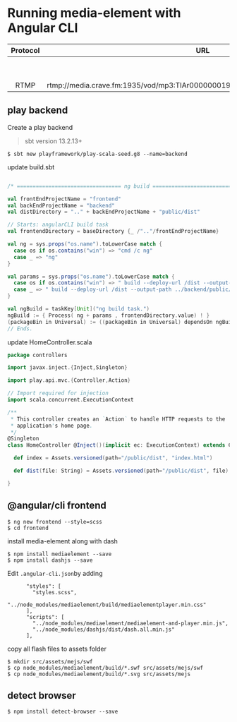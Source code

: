 # Running media-element with Angular CLI



| Protocol |    URL                                                                      |    Browsers                                 |  Comments                  |
|:--------:|:---------------------------------------------------------------------------:|:--------------------------------------------|:---------------------------| 
|          |                                                                             |    Mac               |   Windows            |                            |
|          |                                                                             | FFOX | CHRM | SAFR   |  FFOX | CHRM | EDGE  |                            |
|   RTMP   |rtmp://media.crave.fm:1935/vod/mp3:TIAr0000000196Al0000000001So0000006243.mp3|      |      |        |  x    | x    |       |                            |


## play backend


Create a play backend

  > sbt version 13.2.13+

```
$ sbt new playframework/play-scala-seed.g8 --name=backend
```

update build.sbt

```scala

/* ================================= ng build ================================== */

val frontEndProjectName = "frontend"
val backEndProjectName = "backend"
val distDirectory = ".." + backEndProjectName + "public/dist"

// Starts: angularCLI build task
val frontendDirectory = baseDirectory {_ /".."/frontEndProjectName}

val ng = sys.props("os.name").toLowerCase match {
  case os if os.contains("win") => "cmd /c ng"
  case _ => "ng"
}

val params = sys.props("os.name").toLowerCase match {
  case os if os.contains("win") => " build --deploy-url /dist --output-path ..\\backend\\public\\dist --progress "
  case _ => " build --deploy-url /dist --output-path ../backend/public/dist --progress "
}

val ngBuild = taskKey[Unit]("ng build task.")
ngBuild := { Process( ng + params , frontendDirectory.value) ! }
(packageBin in Universal) := ((packageBin in Universal) dependsOn ngBuild ).value
// Ends.
```
update HomeController.scala
```scala
package controllers

import javax.inject.{Inject,Singleton}

import play.api.mvc.{Controller,Action}

// Import required for injection
import scala.concurrent.ExecutionContext

/**
 * This controller creates an `Action` to handle HTTP requests to the
 * application's home page.
 */
@Singleton
class HomeController @Inject()(implicit ec: ExecutionContext) extends Controller {

  def index = Assets.versioned(path="/public/dist", "index.html")

  def dist(file: String) = Assets.versioned(path="/public/dist", file)

}

```


## @angular/cli frontend

```
$ ng new frontend --style=scss
$ cd frontend
```

install media-element along with dash
```
$ npm install mediaelement --save
$ npm install dashjs --save
```


Edit `.angular-cli.json`by adding
```
      "styles": [
        "styles.scss",
        "../node_modules/mediaelement/build/mediaelementplayer.min.css"
      ],      
      "scripts": [
        "../node_modules/mediaelement/mediaelement-and-player.min.js",        
        "../node_modules/dashjs/dist/dash.all.min.js"
      ],
```

copy all flash files to assets folder
```
$ mkdir src/assets/mejs/swf
$ cp node_modules/mediaelement/build/*.swf src/assets/mejs/swf
$ cp node_modules/mediaelement/build/*.svg src/assets/mejs
```

## detect browser

```
$ npm install detect-browser --save
```

